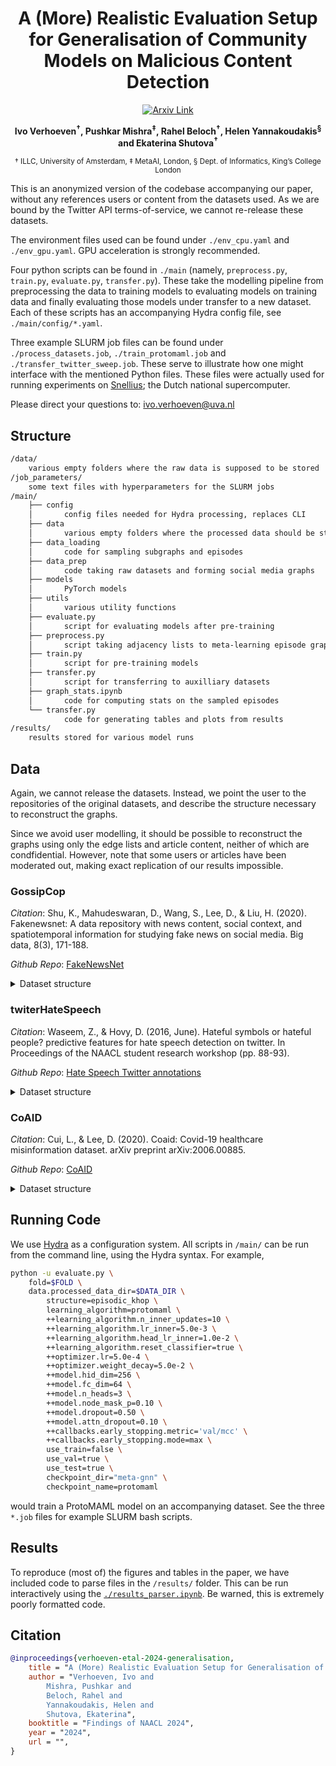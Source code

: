 <h1 align="center">A (More) Realistic Evaluation Setup for Generalisation of Community Models on Malicious Content Detection
</h1>

<!-- TODO add paper URL -->

<!-- TODO add URL to ACL anthology -->

<p align="center">
<a href="https://wandb.ai/verhivo/morph_tag_lemmatize?workspace=user-verhivo">
    <img src="https://img.shields.io/static/v1.svg?logo=arxiv&label=Paper&message=Open%20Paper&color=green"
    alt="Arxiv Link"
    style="float: center;"
    />
</a>
</p>

<p align="center"><b>Ivo Verhoeven<sup>&dagger;</sup>, Pushkar Mishra<sup>&Dagger;</sup>, Rahel Beloch<sup>&dagger;</sup>, Helen Yannakoudakis<sup>&sect;</sup> and Ekaterina Shutova<sup>&dagger;</sup></b></p>

<p align="center"><small>&dagger; ILLC, University of Amsterdam, &Dagger; MetaAI, London, &sect; Dept. of Informatics, King’s College London</small></p>


This is an anonymized version of the codebase accompanying our paper, without any references users or content from the datasets used. As we are bound by the Twitter API terms-of-service, we cannot re-release these datasets.

The environment files used can be found under `./env_cpu.yaml` and `./env_gpu.yaml`. GPU acceleration is strongly recommended.

Four python scripts can be found in `./main` (namely, `preprocess.py`, `train.py`, `evaluate.py`, `transfer.py`). These take the modelling pipeline from preprocessing the data to training models to evaluating models on training data and finally evaluating those models under transfer to a new dataset. Each of these scripts has an accompanying Hydra config file, see `./main/config/*.yaml`.

Three example SLURM job files can be found under `./process_datasets.job`, `./train_protomaml.job` and `./transfer_twitter_sweep.job`. These serve to illustrate how one might interface with the mentioned Python files. These files were actually used for running experiments on [Snellius](https://www.surf.nl/en/services/snellius-the-national-supercomputer); the Dutch national supercomputer.

Please direct your questions to: [ivo.verhoeven@uva.nl](mailto:ivo.verhoeven@uva.nl)

## Structure

```txt
/data/
    various empty folders where the raw data is supposed to be stored
/job_parameters/
    some text files with hyperparameters for the SLURM jobs
/main/
    ├── config
    │       config files needed for Hydra processing, replaces CLI
    ├── data
    │       various empty folders where the processed data should be stored
    ├── data_loading
    │       code for sampling subgraphs and episodes
    ├── data_prep
    │       code taking raw datasets and forming social media graphs
    ├── models
    │       PyTorch models
    ├── utils
    │       various utility functions
    ├── evaluate.py
    │       script for evaluating models after pre-training
    ├── preprocess.py
    │       script taking adjacency lists to meta-learning episode graphs
    ├── train.py
    │       script for pre-training models
    ├── transfer.py
    │       script for transferring to auxilliary datasets
    ├── graph_stats.ipynb
    │       code for computing stats on the sampled episodes
    └── transfer.py
            code for generating tables and plots from results
/results/
    results stored for various model runs
```

## Data

Again, we cannot release the datasets. Instead, we point the user to the repositories of the original datasets, and describe the structure necessary to reconstruct the graphs.

Since we avoid user modelling, it should be possible to reconstruct the graphs using only the edge lists and article content, neither of which are condfidential. However, note that some users or articles have been moderated out, making exact replication of our results impossible.

### GossipCop

*Citation*: Shu, K., Mahudeswaran, D., Wang, S., Lee, D., & Liu, H. (2020). Fakenewsnet: A data repository with news content, social context, and spatiotemporal information for studying fake news on social media. Big data, 8(3), 171-188.

*Github Repo*: [FakeNewsNet](https://github.com/KaiDMML/FakeNewsNet)

<details>
<summary>Dataset structure</summary>

```txt
/fake/
    └── /gossipcop-$DOCID/'news content.json'
/real/
    └── /gossipcop-$DOCID/'news content.json'
/retweets/
    └── gossipcop-$USERID.csv
/tweets/
    └── gossipcop-$USERID.csv
/user_followers/
    └── $USERID.json
/user_following/
    └── $USERID.json
```
</details>

### twiterHateSpeech

*Citation*: Waseem, Z., & Hovy, D. (2016, June). Hateful symbols or hateful people? predictive features for hate speech detection on twitter. In Proceedings of the NAACL student research workshop (pp. 88-93).

*Github Repo*: [Hate Speech Twitter annotations](https://github.com/zeeraktalat/hatespeech?tab=readme-ov-file)

<details>
<summary>Dataset structure</summary>
```txt
├── authors.txt
└── twitter_data_waseem_hovy.csv
```
</details>

### CoAID

*Citation*: Cui, L., & Lee, D. (2020). Coaid: Covid-19 healthcare misinformation dataset. arXiv preprint arXiv:2006.00885.

*Github Repo*: [CoAID](https://github.com/cuilimeng/CoAID)

<details>
<summary>Dataset structure</summary>
```txt
/main/
    ├── /05-01-2020/
        ├── NewsFakeCOVID-19.csv
        ├── NewsFakeCOVID-19_tweets.csv
        ├── NewsFakeCOVID-19_replies.csv
        ├── NewsRealCOVID-19.csv
        ├── NewsRealCOVID-19_tweets.csv
        └── NewsRealCOVID-19_replies.csv
    ├── /07-01-2020/
        └── Idem
    ├── /09-01-2020/
        └── Idem
    └── /11-01-2020/
        └── Idem
/retweets/
    └── $USERID.csv
/tweets/
    └── $USERID.csv
/user_followers/
    └── $USERID.json
/user_following/
    └── $USERID.json
```
</details>

## Running Code

We use [Hydra](https://hydra.cc/docs/intro/) as a configuration system. All scripts in `/main/` can be run from the command line, using the Hydra syntax. For example,

```bash
python -u evaluate.py \
    fold=$FOLD \
    data.processed_data_dir=$DATA_DIR \
        structure=episodic_khop \
        learning_algorithm=protomaml \
        ++learning_algorithm.n_inner_updates=10 \
        ++learning_algorithm.lr_inner=5.0e-3 \
        ++learning_algorithm.head_lr_inner=1.0e-2 \
        ++learning_algorithm.reset_classifier=true \
        ++optimizer.lr=5.0e-4 \
        ++optimizer.weight_decay=5.0e-2 \
        ++model.hid_dim=256 \
        ++model.fc_dim=64 \
        ++model.n_heads=3 \
        ++model.node_mask_p=0.10 \
        ++model.dropout=0.50 \
        ++model.attn_dropout=0.10 \
        ++callbacks.early_stopping.metric='val/mcc' \
        ++callbacks.early_stopping.mode=max \
        use_train=false \
        use_val=true \
        use_test=true \
        checkpoint_dir="meta-gnn" \
        checkpoint_name=protomaml
```

would train a ProtoMAML model on an accompanying dataset. See the three `*.job` files for example SLURM bash scripts.

## Results

To reproduce (most of) the figures and tables in the paper, we have included code to parse files in the `/results/` folder. This can be run interactively using the [`./results_parser.ipynb`](./results_parser.ipynb). Be warned, this is extremely poorly formatted code.

## Citation

<!-- TODO add paper URL to citation-->

```bibtex
@inproceedings{verhoeven-etal-2024-generalisation,
    title = "A (More) Realistic Evaluation Setup for Generalisation of Community Models on Malicious Content Detection",
    author = "Verhoeven, Ivo and
        Mishra, Pushkar and
        Beloch, Rahel and
        Yannakoudakis, Helen and
        Shutova, Ekaterina",
    booktitle = "Findings of NAACL 2024",
    year = "2024",
    url = "",
}
```